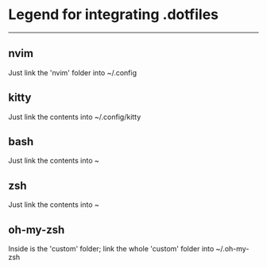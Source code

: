 # Legend for integrating .dotfiles

---

## nvim

Just link the 'nvim' folder into ~/.config

## kitty

Just link the contents into ~/.config/kitty

## bash

Just link the contents into ~

## zsh

Just link the contents into ~

## oh-my-zsh

Inside is the 'custom' folder; link the whole 'custom' folder
into ~/.oh-my-zsh
